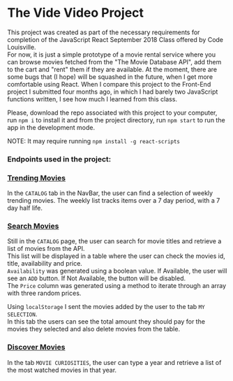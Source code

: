 # The Vide Video Project

This project was created as part of the necessary requirements for completion of the JavaScript React September 2018 Class offered by Code Louisville.<br>
For now, it is just a simple prototype of a movie rental service where you can browse movies fetched from the "The Movie Database API", add them to the cart and "rent" them if they are available.
At the moment, there are some bugs that (I hope) will be squashed in the future, when I get more comfortable using React.
When I compare this project to the Front-End project I submitted four months ago, in which I had barely two JavaScript functions written, I see how much I learned from this class.

Please, download the repo associated with this project to your computer, run `npm i` to install it and from the project directory, run `npm start` to run the app in the development mode.

NOTE: It may require running `npm install -g react-scripts`

### Endpoints used in the project:

### [Trending Movies](https://developers.themoviedb.org/3/trending/get-trending)

In the `CATALOG` tab in the NavBar, the user can find a selection of weekly trending movies. The weekly list tracks items over a 7 day period, with a 7 day half life.

### [Search Movies](https://developers.themoviedb.org/3/search/search-movies)

Still in the `CATALOG` page, the user can search for movie titles and retrieve a list of movies from the API.<br>
This list will be displayed in a table where the user can check the movies id, title, availability and price.<br>
`Availability` was generated using a boolean value. If Available, the user will see an `ADD` button. If Not Available, the button will be disabled.<br>
The `Price` column was generated using a method to iterate through an array with three random prices.<br>

Using `localStorage` I sent the movies added by the user to the tab `MY SELECTION`.<br>
In this tab the users can see the total amount they should pay for the movies they selected and also delete movies from the table.

### [Discover Movies](https://developers.themoviedb.org/3/discover/movie-discover)

In the tab `MOVIE CURIOSITIES`, the user can type a year and retrieve a list of the most watched movies in that year.
